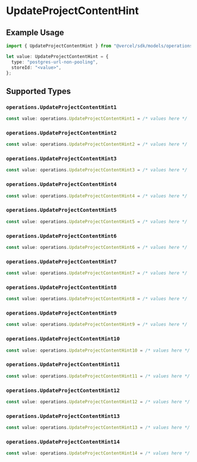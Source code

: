 # UpdateProjectContentHint

## Example Usage

```typescript
import { UpdateProjectContentHint } from "@vercel/sdk/models/operations";

let value: UpdateProjectContentHint = {
  type: "postgres-url-non-pooling",
  storeId: "<value>",
};
```

## Supported Types

### `operations.UpdateProjectContentHint1`

```typescript
const value: operations.UpdateProjectContentHint1 = /* values here */
```

### `operations.UpdateProjectContentHint2`

```typescript
const value: operations.UpdateProjectContentHint2 = /* values here */
```

### `operations.UpdateProjectContentHint3`

```typescript
const value: operations.UpdateProjectContentHint3 = /* values here */
```

### `operations.UpdateProjectContentHint4`

```typescript
const value: operations.UpdateProjectContentHint4 = /* values here */
```

### `operations.UpdateProjectContentHint5`

```typescript
const value: operations.UpdateProjectContentHint5 = /* values here */
```

### `operations.UpdateProjectContentHint6`

```typescript
const value: operations.UpdateProjectContentHint6 = /* values here */
```

### `operations.UpdateProjectContentHint7`

```typescript
const value: operations.UpdateProjectContentHint7 = /* values here */
```

### `operations.UpdateProjectContentHint8`

```typescript
const value: operations.UpdateProjectContentHint8 = /* values here */
```

### `operations.UpdateProjectContentHint9`

```typescript
const value: operations.UpdateProjectContentHint9 = /* values here */
```

### `operations.UpdateProjectContentHint10`

```typescript
const value: operations.UpdateProjectContentHint10 = /* values here */
```

### `operations.UpdateProjectContentHint11`

```typescript
const value: operations.UpdateProjectContentHint11 = /* values here */
```

### `operations.UpdateProjectContentHint12`

```typescript
const value: operations.UpdateProjectContentHint12 = /* values here */
```

### `operations.UpdateProjectContentHint13`

```typescript
const value: operations.UpdateProjectContentHint13 = /* values here */
```

### `operations.UpdateProjectContentHint14`

```typescript
const value: operations.UpdateProjectContentHint14 = /* values here */
```

